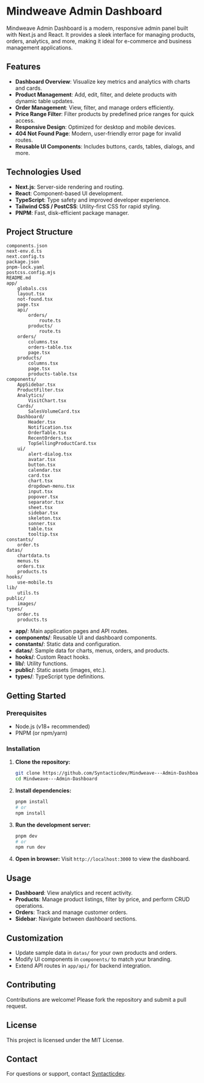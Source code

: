 

# Mindweave Admin Dashboard

Mindweave Admin Dashboard is a modern, responsive admin panel built with Next.js and React. It provides a sleek interface for managing products, orders, analytics, and more, making it ideal for e-commerce and business management applications.

## Features

- **Dashboard Overview**: Visualize key metrics and analytics with charts and cards.
- **Product Management**: Add, edit, filter, and delete products with dynamic table updates.
- **Order Management**: View, filter, and manage orders efficiently.
- **Price Range Filter**: Filter products by predefined price ranges for quick access.
- **Responsive Design**: Optimized for desktop and mobile devices.
- **404 Not Found Page**: Modern, user-friendly error page for invalid routes.
- **Reusable UI Components**: Includes buttons, cards, tables, dialogs, and more.

## Technologies Used

- **Next.js**: Server-side rendering and routing.
- **React**: Component-based UI development.
- **TypeScript**: Type safety and improved developer experience.
- **Tailwind CSS / PostCSS**: Utility-first CSS for rapid styling.
- **PNPM**: Fast, disk-efficient package manager.

## Project Structure

```
components.json
next-env.d.ts
next.config.ts
package.json
pnpm-lock.yaml
postcss.config.mjs
README.md
app/
	globals.css
	layout.tsx
	not-found.tsx
	page.tsx
	api/
		orders/
			route.ts
		products/
			route.ts
	orders/
		columns.tsx
		orders-table.tsx
		page.tsx
	products/
		columns.tsx
		page.tsx
		products-table.tsx
components/
	AppSidebar.tsx
	ProductFilter.tsx
	Analytics/
		VisitChart.tsx
	Cards/
		SalesVolumeCard.tsx
	Dashboard/
		Header.tsx
		Notification.tsx
		OrderTable.tsx
		RecentOrders.tsx
		TopSellingProductCard.tsx
	ui/
		alert-dialog.tsx
		avatar.tsx
		button.tsx
		calendar.tsx
		card.tsx
		chart.tsx
		dropdown-menu.tsx
		input.tsx
		popover.tsx
		separator.tsx
		sheet.tsx
		sidebar.tsx
		skeleton.tsx
		sonner.tsx
		table.tsx
		tooltip.tsx
constants/
	order.ts
datas/
	chartdata.ts
	menus.ts
	orders.tsx
	products.ts
hooks/
	use-mobile.ts
lib/
	utils.ts
public/
	images/
types/
	order.ts
	products.ts
```

- **app/**: Main application pages and API routes.
- **components/**: Reusable UI and dashboard components.
- **constants/**: Static data and configuration.
- **datas/**: Sample data for charts, menus, orders, and products.
- **hooks/**: Custom React hooks.
- **lib/**: Utility functions.
- **public/**: Static assets (images, etc.).
- **types/**: TypeScript type definitions.

## Getting Started

### Prerequisites
- Node.js (v18+ recommended)
- PNPM (or npm/yarn)

### Installation

1. **Clone the repository:**
	 ```bash
	 git clone https://github.com/Syntacticdev/Mindweave---Admin-Dashboard.git
	 cd Mindweave---Admin-Dashboard
	 ```
2. **Install dependencies:**
	 ```bash
	 pnpm install
	 # or
	 npm install
	 ```
3. **Run the development server:**
	 ```bash
	 pnpm dev
	 # or
	 npm run dev
	 ```
4. **Open in browser:**
	 Visit `http://localhost:3000` to view the dashboard.

## Usage

- **Dashboard**: View analytics and recent activity.
- **Products**: Manage product listings, filter by price, and perform CRUD operations.
- **Orders**: Track and manage customer orders.
- **Sidebar**: Navigate between dashboard sections.

## Customization

- Update sample data in `datas/` for your own products and orders.
- Modify UI components in `components/` to match your branding.
- Extend API routes in `app/api/` for backend integration.

## Contributing

Contributions are welcome! Please fork the repository and submit a pull request.

## License

This project is licensed under the MIT License.

## Contact

For questions or support, contact [Syntacticdev](https://github.com/Syntacticdev).
